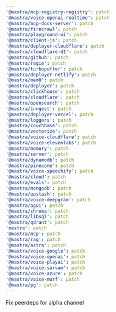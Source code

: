 ```yaml
---
'@mastra/mcp-registry-registry': patch
'@mastra/voice-openai-realtime': patch
'@mastra/mcp-docs-server': patch
'@mastra/firecrawl': patch
'@mastra/playground-ui': patch
'@mastra/client-js': patch
'@mastra/deployer-cloudflare': patch
'@mastra/cloudflare-d1': patch
'@mastra/github': patch
'@mastra/ragie': patch
'@mastra/turbopuffer': patch
'@mastra/deployer-netlify': patch
'@mastra/mem0': patch
'@mastra/deployer': patch
'@mastra/clickhouse': patch
'@mastra/cloudflare': patch
'@mastra/opensearch': patch
'@mastra/inngest': patch
'@mastra/deployer-vercel': patch
'@mastra/loggers': patch
'@mastra/couchbase': patch
'@mastra/vectorize': patch
'@mastra/voice-cloudflare': patch
'@mastra/voice-elevenlabs': patch
'@mastra/memory': patch
'@mastra/server': patch
'@mastra/dynamodb': patch
'@mastra/pinecone': patch
'@mastra/voice-speechify': patch
'@mastra/cloud': patch
'@mastra/evals': patch
'@mastra/mongodb': patch
'@mastra/upstash': patch
'@mastra/voice-deepgram': patch
'@mastra/agui': patch
'@mastra/chroma': patch
'@mastra/libsql': patch
'@mastra/qdrant': patch
'mastra': patch
'@mastra/mcp': patch
'@mastra/rag': patch
'@mastra/astra': patch
'@mastra/voice-google': patch
'@mastra/voice-openai': patch
'@mastra/voice-playai': patch
'@mastra/voice-sarvam': patch
'@mastra/voice-azure': patch
'@mastra/voice-murf': patch
'@mastra/pg': patch
---
```


Fix peerdeps for alpha channel
